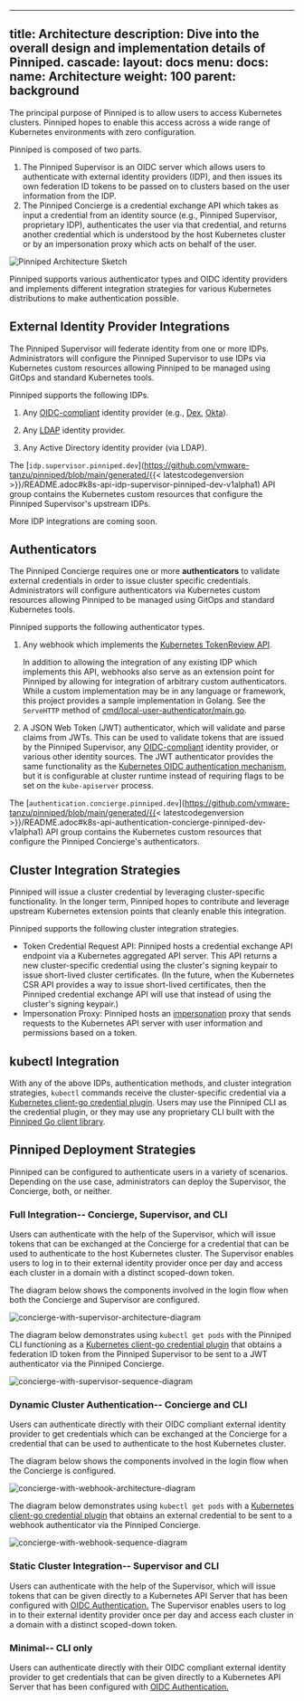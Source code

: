 
---
title: Architecture
description: Dive into the overall design and implementation details of Pinniped.
cascade:
  layout: docs
menu:
  docs:
    name: Architecture
    weight: 100
    parent: background
---
The principal purpose of Pinniped is to allow users to access Kubernetes
clusters. Pinniped hopes to enable this access across a wide range of Kubernetes
environments with zero configuration.

Pinniped is composed of two parts.

1. The Pinniped Supervisor is an OIDC server which allows users to authenticate
with external identity providers (IDP), and then issues its own federation ID tokens
to be passed on to clusters based on the user information from the IDP.
1. The Pinniped Concierge is a credential exchange API which takes as input a
credential from an identity source (e.g., Pinniped Supervisor, proprietary IDP),
authenticates the user via that credential, and returns another credential which is
understood by the host Kubernetes cluster or by an impersonation proxy which acts
on behalf of the user.

![Pinniped Architecture Sketch](/docs/img/pinniped_architecture_concierge_supervisor.svg)

Pinniped supports various authenticator types and OIDC identity providers and implements different integration strategies
for various Kubernetes distributions to make authentication possible.

## External Identity Provider Integrations

The Pinniped Supervisor will federate identity from one or more IDPs.
Administrators will configure the Pinniped Supervisor to use IDPs via Kubernetes
custom resources allowing Pinniped to be managed using GitOps and standard
Kubernetes tools.

Pinniped supports the following IDPs.

1. Any [OIDC-compliant](https://openid.net/specs/openid-connect-core-1_0.html)
   identity provider (e.g., [Dex](https://github.com/dexidp/dex),
   [Okta](https://www.okta.com/)).

1. Any [LDAP](https://ldap.com) identity provider.

1. Any Active Directory identity provider (via LDAP).

The
[`idp.supervisor.pinniped.dev`](https://github.com/vmware-tanzu/pinniped/blob/main/generated/{{< latestcodegenversion >}}/README.adoc#k8s-api-idp-supervisor-pinniped-dev-v1alpha1)
API group contains the Kubernetes custom resources that configure the Pinniped
Supervisor's upstream IDPs.

More IDP integrations are coming soon.

## Authenticators

The Pinniped Concierge requires one or more **authenticators** to validate external credentials in order to
issue cluster specific credentials.
Administrators will configure authenticators via Kubernetes custom
resources allowing Pinniped to be managed using GitOps and standard Kubernetes tools.

Pinniped supports the following authenticator types.

1. Any webhook which implements the
   [Kubernetes TokenReview API](https://kubernetes.io/docs/reference/access-authn-authz/authentication/#webhook-token-authentication).

   In addition to allowing the integration of any existing IDP which implements this API, webhooks also
   serve as an extension point for Pinniped by allowing for integration of arbitrary custom authenticators.
   While a custom implementation may be in any language or framework, this project provides a
   sample implementation in Golang. See the `ServeHTTP` method of
   [cmd/local-user-authenticator/main.go](https://github.com/vmware-tanzu/pinniped/blob/main/cmd/local-user-authenticator/main.go).

1. A JSON Web Token (JWT) authenticator, which will validate and parse claims
   from JWTs.  This can be used to validate tokens that are issued by the
   Pinniped Supervisor, any
   [OIDC-compliant](https://openid.net/specs/openid-connect-core-1_0.html)
   identity provider, or various other identity sources. The JWT authenticator
   provides the same functionality as the [Kubernetes OIDC authentication
   mechanism](https://kubernetes.io/docs/reference/access-authn-authz/authentication/#openid-connect-tokens),
   but it is configurable at cluster runtime instead of requiring flags to be
   set on the `kube-apiserver` process.

The
[`authentication.concierge.pinniped.dev`](https://github.com/vmware-tanzu/pinniped/blob/main/generated/{{< latestcodegenversion >}}/README.adoc#k8s-api-authentication-concierge-pinniped-dev-v1alpha1)
API group contains the Kubernetes custom resources that configure the Pinniped
Concierge's authenticators.

## Cluster Integration Strategies

Pinniped will issue a cluster credential by leveraging cluster-specific
functionality. In the longer term,
Pinniped hopes to contribute and leverage upstream Kubernetes extension points that
cleanly enable this integration.

Pinniped supports the following cluster integration strategies.

* Token Credential Request API: Pinniped hosts a credential exchange API endpoint via a Kubernetes aggregated API server.
This API returns a new cluster-specific credential using the cluster's signing keypair to
issue short-lived cluster certificates. (In the future, when the Kubernetes CSR API
provides a way to issue short-lived certificates, then the Pinniped credential exchange API
will use that instead of using the cluster's signing keypair.)
* Impersonation Proxy: Pinniped hosts an [impersonation](https://kubernetes.io/docs/reference/access-authn-authz/authentication/#user-impersonation)
proxy that sends requests to the Kubernetes API server with user information and permissions based on a token.

## kubectl Integration

With any of the above IDPs, authentication methods, and cluster integration strategies, `kubectl` commands receive the
cluster-specific credential via a
[Kubernetes client-go credential plugin](https://kubernetes.io/docs/reference/access-authn-authz/authentication/#client-go-credential-plugins).
Users may use the Pinniped CLI as the credential plugin, or they may use any proprietary CLI
built with the [Pinniped Go client library](https://github.com/vmware-tanzu/pinniped/tree/main/generated).


## Pinniped Deployment Strategies
Pinniped can be configured to authenticate users in a variety of scenarios.
Depending on the use case, administrators can deploy the Supervisor, the Concierge,
both, or neither.

### Full Integration-- Concierge, Supervisor, and CLI

Users can authenticate with the help of the Supervisor, which will issue tokens that
can be exchanged at the Concierge for a credential that can be used to authenticate to
the host Kubernetes cluster.
The Supervisor enables users to log in to their external identity provider
once per day and access each cluster in a domain with a distinct scoped-down token.

The diagram below shows the components involved in the login flow when both the Concierge
and Supervisor are configured.

![concierge-with-supervisor-architecture-diagram](/docs/img/pinniped_architecture_concierge_supervisor.svg)

The diagram below demonstrates using `kubectl get pods` with the Pinniped CLI
functioning as a [Kubernetes client-go credential plugin](https://kubernetes.io/docs/reference/access-authn-authz/authentication/#client-go-credential-plugins)
that obtains a federation ID token from the Pinniped Supervisor to be sent to a
JWT authenticator via the Pinniped Concierge.

![concierge-with-supervisor-sequence-diagram](/docs/img/pinniped-concierge-supervisor-sequence.svg)

### Dynamic Cluster Authentication-- Concierge and CLI

Users can authenticate directly with their OIDC compliant external identity provider to get credentials which
can be exchanged at the Concierge for a credential that can be used to authenticate to
the host Kubernetes cluster.

The diagram below shows the components involved in the login flow when the Concierge is
configured.

![concierge-with-webhook-architecture-diagram](/docs/img/pinniped_architecture_concierge_webhook.svg)

The diagram below demonstrates using `kubectl get pods` with a [Kubernetes client-go credential plugin](https://kubernetes.io/docs/reference/access-authn-authz/authentication/#client-go-credential-plugins)
that obtains an external credential to be sent to a webhook authenticator via the Pinniped Concierge.

![concierge-with-webhook-sequence-diagram](/docs/img/pinniped-concierge-sequence.svg)

### Static Cluster Integration-- Supervisor and CLI

Users can authenticate with the help of the Supervisor, which will issue tokens that
can be given directly to a Kubernetes API Server that has been configured with
[OIDC Authentication.](https://kubernetes.io/docs/reference/access-authn-authz/authentication/#openid-connect-tokens)
The Supervisor enables users to log in to their external identity provider
once per day and access each cluster in a domain with a distinct scoped-down token.

### Minimal-- CLI only

Users can authenticate directly with their OIDC compliant external identity provider to get credentials
that can be given directly to a Kubernetes API Server that has been configured with
[OIDC Authentication.](https://kubernetes.io/docs/reference/access-authn-authz/authentication/#openid-connect-tokens)
